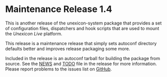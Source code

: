 [unexicon-system -- release notes.  2019-08-31]: #

Maintenance Release 1.4
=======================

This is another release of the unexicon-system package that provides a
set of configuration files, dispatchers and hook scripts that are used
to mount the _Unexicon Live_ platform.

This release is a maintenance release that simply sets autoconf
directory defaults better and improves release packaging some more.

Included in the release is an autoconf tarball for building the package
from source.  See the [NEWS](NEWS) and [TODO](TODO) file in the release
for more information.  Please report problems to the issues list on
[GitHub](https://github.com/bbidulock/unexicon-system/issues).

[ vim: set ft=markdown sw=4 tw=72 nocin nosi fo+=tcqlorn spell: ]: #
